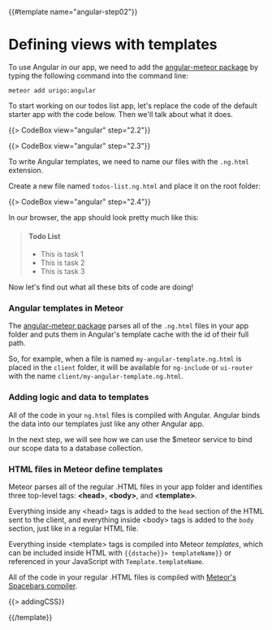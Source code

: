 {{#template name="angular-step02"}}
# Defining views with templates

To use Angular in our app, we need to add the [angular-meteor package](http://angular-meteor.com/) by typing the following
command into the command line:

    meteor add urigo:angular


To start working on our todos list app, let's replace the code of the default starter app with the code below. Then we'll talk about what it does.

{{> CodeBox view="angular" step="2.2"}}


{{> CodeBox view="angular" step="2.3"}}

To write Angular templates, we need to name our files with the `.ng.html` extension.

Create a new file named `todos-list.ng.html` and place it on the root folder:

{{> CodeBox view="angular" step="2.4"}}

In our browser, the app should look pretty much like this:

> #### Todo List
> - This is task 1
> - This is task 2
> - This is task 3

Now let's find out what all these bits of code are doing!

### Angular templates in Meteor

The [angular-meteor package](http://angular-meteor.com/) parses all of the `.ng.html` files in your app folder and puts them in Angular's template cache with the id of their full path.

So, for example, when a file is named `my-angular-template.ng.html` is placed in the `client` folder, it will be available for `ng-include` or `ui-router` with the name `client/my-angular-template.ng.html`.

### Adding logic and data to templates

All of the code in your `ng.html` files is compiled with Angular. Angular binds the data into our templates just like any other Angular app.

In the next step, we will see how we can use the $meteor service to bind our scope data to a database collection.

### HTML files in Meteor define templates

Meteor parses all of the regular .HTML files in your app folder and identifies three top-level tags: **&lt;head>**, **&lt;body>**, and **&lt;template>**.

Everything inside any &lt;head> tags is added to the `head` section of the HTML sent to the client, and everything inside &lt;body> tags is added to the `body` section, just like in a regular HTML file.

Everything inside &lt;template> tags is compiled into Meteor _templates_, which can be included inside HTML with `{{dstache}}> templateName}}` or referenced in your JavaScript with `Template.templateName`.

All of the code in your regular .HTML files is compiled with [Meteor's Spacebars compiler](https://github.com/meteor/meteor/blob/devel/packages/spacebars/README.md).

{{> addingCSS}}

{{/template}}
